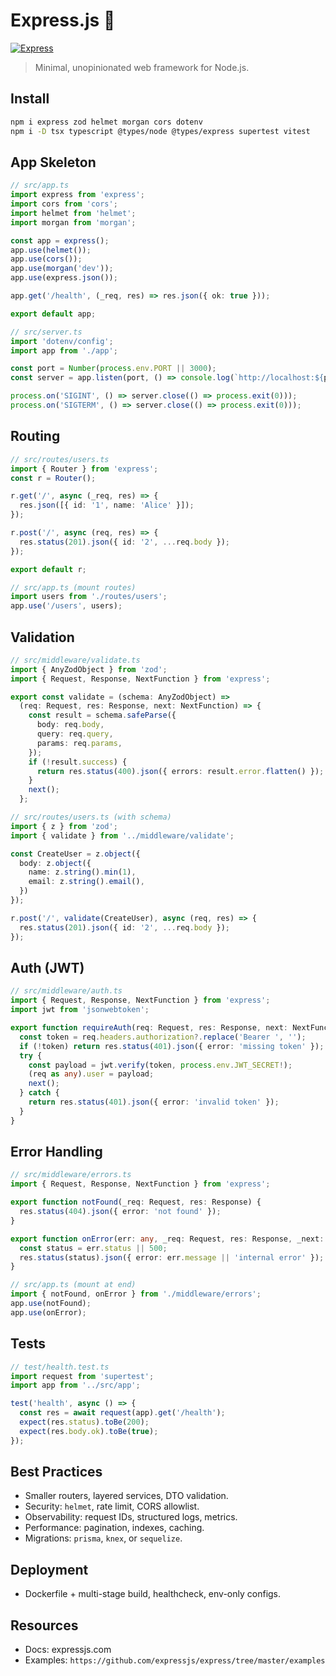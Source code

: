 # Express.js 🚏

[![Express](https://img.shields.io/badge/Express.js-Web%20Framework-black)](https://expressjs.com/)

> Minimal, unopinionated web framework for Node.js.

## Install
```bash
npm i express zod helmet morgan cors dotenv
npm i -D tsx typescript @types/node @types/express supertest vitest
```

## App Skeleton
```ts
// src/app.ts
import express from 'express';
import cors from 'cors';
import helmet from 'helmet';
import morgan from 'morgan';

const app = express();
app.use(helmet());
app.use(cors());
app.use(morgan('dev'));
app.use(express.json());

app.get('/health', (_req, res) => res.json({ ok: true }));

export default app;
```

```ts
// src/server.ts
import 'dotenv/config';
import app from './app';

const port = Number(process.env.PORT || 3000);
const server = app.listen(port, () => console.log(`http://localhost:${port}`));

process.on('SIGINT', () => server.close(() => process.exit(0)));
process.on('SIGTERM', () => server.close(() => process.exit(0)));
```

## Routing
```ts
// src/routes/users.ts
import { Router } from 'express';
const r = Router();

r.get('/', async (_req, res) => {
  res.json([{ id: '1', name: 'Alice' }]);
});

r.post('/', async (req, res) => {
  res.status(201).json({ id: '2', ...req.body });
});

export default r;
```

```ts
// src/app.ts (mount routes)
import users from './routes/users';
app.use('/users', users);
```

## Validation
```ts
// src/middleware/validate.ts
import { AnyZodObject } from 'zod';
import { Request, Response, NextFunction } from 'express';

export const validate = (schema: AnyZodObject) =>
  (req: Request, res: Response, next: NextFunction) => {
    const result = schema.safeParse({
      body: req.body,
      query: req.query,
      params: req.params,
    });
    if (!result.success) {
      return res.status(400).json({ errors: result.error.flatten() });
    }
    next();
  };
```

```ts
// src/routes/users.ts (with schema)
import { z } from 'zod';
import { validate } from '../middleware/validate';

const CreateUser = z.object({
  body: z.object({
    name: z.string().min(1),
    email: z.string().email(),
  })
});

r.post('/', validate(CreateUser), async (req, res) => {
  res.status(201).json({ id: '2', ...req.body });
});
```

## Auth (JWT)
```ts
// src/middleware/auth.ts
import { Request, Response, NextFunction } from 'express';
import jwt from 'jsonwebtoken';

export function requireAuth(req: Request, res: Response, next: NextFunction) {
  const token = req.headers.authorization?.replace('Bearer ', '');
  if (!token) return res.status(401).json({ error: 'missing token' });
  try {
    const payload = jwt.verify(token, process.env.JWT_SECRET!);
    (req as any).user = payload;
    next();
  } catch {
    return res.status(401).json({ error: 'invalid token' });
  }
}
```

## Error Handling
```ts
// src/middleware/errors.ts
import { Request, Response, NextFunction } from 'express';

export function notFound(_req: Request, res: Response) {
  res.status(404).json({ error: 'not found' });
}

export function onError(err: any, _req: Request, res: Response, _next: NextFunction) {
  const status = err.status || 500;
  res.status(status).json({ error: err.message || 'internal error' });
}
```

```ts
// src/app.ts (mount at end)
import { notFound, onError } from './middleware/errors';
app.use(notFound);
app.use(onError);
```

## Tests
```ts
// test/health.test.ts
import request from 'supertest';
import app from '../src/app';

test('health', async () => {
  const res = await request(app).get('/health');
  expect(res.status).toBe(200);
  expect(res.body.ok).toBe(true);
});
```

## Best Practices
- Smaller routers, layered services, DTO validation.
- Security: `helmet`, rate limit, CORS allowlist.
- Observability: request IDs, structured logs, metrics.
- Performance: pagination, indexes, caching.
- Migrations: `prisma`, `knex`, or `sequelize`.

## Deployment
- Dockerfile + multi-stage build, healthcheck, env-only configs.

## Resources
- Docs: expressjs.com
- Examples: `https://github.com/expressjs/express/tree/master/examples`

